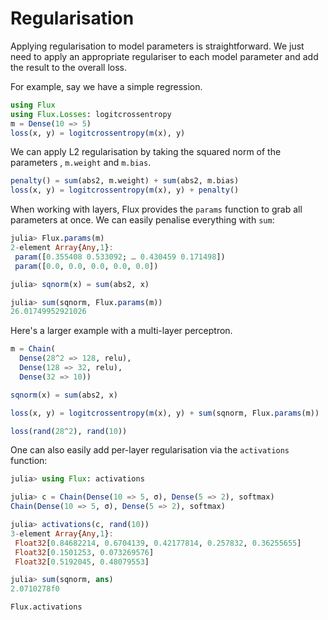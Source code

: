 # Regularisation

Applying regularisation to model parameters is straightforward. We just need to
apply an appropriate regulariser to each model parameter and
add the result to the overall loss.

For example, say we have a simple regression.

```julia
using Flux
using Flux.Losses: logitcrossentropy
m = Dense(10 => 5)
loss(x, y) = logitcrossentropy(m(x), y)
```

We can apply L2 regularisation by taking the squared norm of the parameters , `m.weight` and `m.bias`.

```julia
penalty() = sum(abs2, m.weight) + sum(abs2, m.bias)
loss(x, y) = logitcrossentropy(m(x), y) + penalty()
```

When working with layers, Flux provides the `params` function to grab all
parameters at once. We can easily penalise everything with `sum`:

```julia
julia> Flux.params(m)
2-element Array{Any,1}:
 param([0.355408 0.533092; … 0.430459 0.171498])
 param([0.0, 0.0, 0.0, 0.0, 0.0])

julia> sqnorm(x) = sum(abs2, x)

julia> sum(sqnorm, Flux.params(m))
26.01749952921026
```

Here's a larger example with a multi-layer perceptron.

```julia
m = Chain(
  Dense(28^2 => 128, relu),
  Dense(128 => 32, relu),
  Dense(32 => 10))

sqnorm(x) = sum(abs2, x)

loss(x, y) = logitcrossentropy(m(x), y) + sum(sqnorm, Flux.params(m))

loss(rand(28^2), rand(10))
```

One can also easily add per-layer regularisation via the `activations` function:

```julia
julia> using Flux: activations

julia> c = Chain(Dense(10 => 5, σ), Dense(5 => 2), softmax)
Chain(Dense(10 => 5, σ), Dense(5 => 2), softmax)

julia> activations(c, rand(10))
3-element Array{Any,1}:
 Float32[0.84682214, 0.6704139, 0.42177814, 0.257832, 0.36255655]
 Float32[0.1501253, 0.073269576]                                 
 Float32[0.5192045, 0.48079553]                                  

julia> sum(sqnorm, ans)
2.0710278f0
```

```@docs
Flux.activations
```
